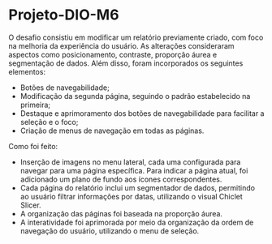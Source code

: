 # Projeto-DIO-M6
O desafio consistiu em modificar um relatório previamente criado, com foco na melhoria da experiência do usuário. As alterações consideraram aspectos como posicionamento, contraste, proporção áurea e segmentação de dados. Além disso, foram incorporados os seguintes elementos:
- Botões de navegabilidade;
- Modificação da segunda página, seguindo o padrão estabelecido na primeira;
- Destaque e aprimoramento dos botões de navegabilidade para facilitar a seleção e o foco;
- Criação de menus de navegação em todas as páginas.

Como foi feito:
- Inserção de imagens no menu lateral, cada uma configurada para navegar para uma página específica. Para indicar a página atual, foi adicionado um plano de fundo aos ícones correspondentes.
- Cada página do relatório inclui um segmentador de dados, permitindo ao usuário filtrar informações por datas, utilizando o visual Chiclet Slicer.
- A organização das páginas foi baseada na proporção áurea.
- A interatividade foi aprimorada por meio da organização da ordem de navegação do usuário, utilizando o menu de seleção.

